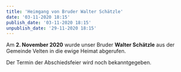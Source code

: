 ```yaml
---
title: 'Heimgang von Bruder Walter Schätzle'
date: '03-11-2020 18:15'
publish_date: '03-11-2020 18:15'
unpublish_date: '29-11-2020 18:15'
---
```


Am **2. November 2020** wurde unser Bruder **Walter Schätzle** aus der Gemeinde Velten in die ewige Heimat abgerufen.

Der Termin der Abschiedsfeier wird noch bekanntgegeben.
